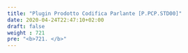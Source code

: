 ```yaml
---
title: "Plugin Prodotto Codifica Parlante [P.PCP.STD00]"
date: 2020-04-24T22:47:10+02:00
draft: false
weight : 721
pre: "<b>721. </b>"
---
```

